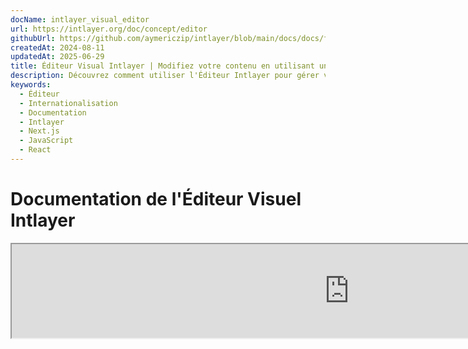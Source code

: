 ```yaml
---
docName: intlayer_visual_editor
url: https://intlayer.org/doc/concept/editor
githubUrl: https://github.com/aymericzip/intlayer/blob/main/docs/docs/fr/intlayer_visual_editor.md
createdAt: 2024-08-11
updatedAt: 2025-06-29
title: Éditeur Visual Intlayer | Modifiez votre contenu en utilisant un éditeur visuel
description: Découvrez comment utiliser l'Éditeur Intlayer pour gérer votre site web multilingue. Suivez les étapes de cette documentation en ligne pour configurer votre projet en quelques minutes.
keywords:
  - Éditeur
  - Internationalisation
  - Documentation
  - Intlayer
  - Next.js
  - JavaScript
  - React
---
```


# Documentation de l'Éditeur Visuel Intlayer

<iframe title="Visual Editor + CMS for Your Web App: Intlayer Explained" class="m-auto aspect-[16/9] w-full overflow-hidden rounded-lg border-0" allow="autoplay; gyroscope;" loading="lazy" width="1080" height="auto" src="https://www.youtube.com/embed/UDDTnirwi_4?autoplay=0&amp;origin=http://intlayer.org&amp;controls=0&amp;rel=1"/>

L'Éditeur Visuel Intlayer est un outil qui enveloppe votre site web pour interagir avec vos fichiers de déclaration de contenu à l'aide d'un éditeur visuel.

![Interface de l'Éditeur Visuel Intlayer](https://github.com/aymericzip/intlayer/blob/main/docs/assets/visual_editor.gif)

Le package `intlayer-editor` est basé sur Intlayer et est disponible pour les applications JavaScript, telles que React (Create React App), Vite + React, et Next.js.

## Éditeur visuel vs CMS

L'Éditeur Visuel Intlayer est un outil qui vous permet de gérer votre contenu dans un éditeur visuel pour des dictionnaires locaux. Une fois une modification effectuée, le contenu sera remplacé dans la base de code. Cela signifie que l'application sera reconstruite et que la page sera rechargée pour afficher le nouveau contenu.

En revanche, le [CMS Intlayer](https://github.com/aymericzip/intlayer/blob/main/docs/docs/fr/intlayer_CMS.md) est un outil qui vous permet de gérer votre contenu dans un éditeur visuel pour des dictionnaires distants. Une fois une modification effectuée, le contenu **n'affectera pas** votre base de code. Et le site web affichera automatiquement le contenu modifié.

## Intégrer Intlayer dans votre application

Pour plus de détails sur l'intégration d'Intlayer, consultez la section correspondante ci-dessous :

### Intégration avec Next.js

Pour l'intégration avec Next.js, consultez le [guide d'installation](https://github.com/aymericzip/intlayer/blob/main/docs/docs/fr/intlayer_with_nextjs_15.md).

### Intégration avec Create React App

Pour l'intégration avec Create React App, consultez le [guide d'installation](https://github.com/aymericzip/intlayer/blob/main/docs/docs/fr/intlayer_with_create_react_app.md).

### Intégration avec Vite + React

Pour l'intégration avec Vite + React, consultez le [guide d'installation](https://github.com/aymericzip/intlayer/blob/main/docs/docs/fr/intlayer_with_vite+react.md).

## Comment fonctionne l'Éditeur Intlayer

L'éditeur visuel dans une application comprend deux éléments :

- Une application frontend qui affichera votre site web dans une iframe. Si votre site web utilise Intlayer, l'éditeur visuel détectera automatiquement votre contenu et vous permettra d'interagir avec lui. Une fois une modification effectuée, vous pourrez télécharger vos changements.

- Une fois que vous avez cliqué sur le bouton de téléchargement, l'éditeur visuel enverra une requête au serveur pour remplacer vos fichiers de déclaration de contenu par le nouveau contenu (où que ces fichiers soient déclarés dans votre projet).

> Notez que pour l'instant, l'Éditeur Intlayer écrira vos fichiers de déclaration de contenu sous forme de fichiers JSON.

## Installation

Une fois Intlayer configuré dans votre projet, installez simplement `intlayer-editor` en tant que dépendance de développement :

```bash packageManager="npm"
npm install intlayer-editor --save-dev
```

```bash packageManager="yarn"
yarn add intlayer-editor --save-dev
```

```bash packageManager="pnpm"
pnpm add intlayer-editor --save-dev
```

## Configuration

Dans votre fichier de configuration Intlayer, vous pouvez personnaliser les paramètres de l'éditeur :

```typescript fileName="intlayer.config.ts" codeFormat="typescript"
import type { IntlayerConfig } from "intlayer";

const config: IntlayerConfig = {
  // ... autres paramètres de configuration
  editor: {
    /**
     * Obligatoire
     * L'URL de l'application.
     * C'est l'URL ciblée par l'éditeur visuel.
     * Exemple : 'http://localhost:3000'
     */
    applicationURL: process.env.INTLAYER_APPLICATION_URL,
    /**
     * Optionnel
     * Par défaut à `true`. Si `false`, l'éditeur est inactif et ne peut pas être accessible.
     * Peut être utilisé pour désactiver l'éditeur pour des environnements spécifiques pour des raisons de sécurité, comme la production.
     */
    enabled: process.env.INTLAYER_ENABLED,
    /**
     * Optionnel
     * Par défaut à `8000`.
     * Le port du serveur de l'éditeur.
     */
    port: process.env.INTLAYER_PORT,
    /**
     * Optionnel
     * Par défaut à "http://localhost:8000"
     * L'URL du serveur de l'éditeur.
     */
    editorURL: process.env.INTLAYER_EDITOR_URL,
  },
};

export default config;
```

```javascript fileName="intlayer.config.mjs" codeFormat="esm"
/** @type {import('intlayer').IntlayerConfig} */
const config = {
  // ... autres paramètres de configuration
  editor: {
    /**
     * Obligatoire
     * L'URL de l'application.
     * C'est l'URL ciblée par l'éditeur visuel.
     * Exemple : 'http://localhost:3000'
     */
    applicationURL: process.env.INTLAYER_APPLICATION_URL,
    /**
     * Optionnel
     * Par défaut à `true`. Si `false`, l'éditeur est inactif et ne peut pas être accessible.
     * Peut être utilisé pour désactiver l'éditeur pour des environnements spécifiques pour des raisons de sécurité, comme la production.
     */
    enabled: process.env.INTLAYER_ENABLED,
    /**
     * Optionnel
     * Par défaut à `8000`.
     * Le port utilisé par le serveur de l'éditeur visuel.
     */
    port: process.env.INTLAYER_PORT,
    /**
     * Optionnel
     * Par défaut à "http://localhost:8000"
     * L'URL du serveur de l'éditeur pour accéder depuis l'application. Utilisé pour restreindre les origines pouvant interagir avec l'application pour des raisons de sécurité. Si défini à `'*'`, l'éditeur est accessible depuis n'importe quelle origine. Doit être défini si le port est modifié ou si l'éditeur est hébergé sur un domaine différent.
     */
    editorURL: process.env.INTLAYER_EDITOR_URL,
  },
};

export default config;
```

```javascript fileName="intlayer.config.cjs" codeFormat="commonjs"
/** @type {import('intlayer').IntlayerConfig} */
const config = {
  // ... autres paramètres de configuration
  editor: {
    /**
     * Obligatoire
     * L'URL de l'application.
     * C'est l'URL ciblée par l'éditeur visuel.
     */
    applicationURL: process.env.INTLAYER_APPLICATION_URL,
    /**
     * Optionnel
     * Par défaut à `8000`.
     * Le port du serveur de l'éditeur.
     */
    port: process.env.INTLAYER_PORT,
    /**
     * Optionnel
     * Par défaut à "http://localhost:8000"
     * L'URL du serveur de l'éditeur.
     */
    editorURL: process.env.INTLAYER_EDITOR_URL,
    /**
     * Optionnel
     * Par défaut à `true`. Si `false`, l'éditeur est inactif et ne peut pas être accessible.
     * Peut être utilisé pour désactiver l'éditeur pour des environnements spécifiques pour des raisons de sécurité, comme la production.
     */
    enabled: process.env.INTLAYER_ENABLED,
  },
};

module.exports = config;
```

> Pour voir tous les paramètres disponibles, consultez la [documentation de configuration](https://github.com/aymericzip/intlayer/blob/main/docs/docs/fr/configuration.md).

## Utilisation de l'Éditeur

1. Une fois l'éditeur installé, vous pouvez démarrer l'éditeur en utilisant la commande suivante :

   ```bash packageManager="npm"
   npx intlayer-editor start
   ```

   ```bash packageManager="yarn"
   yarn intlayer-editor start
   ```

   ```bash packageManager="pnpm"
   pnpm intlayer-editor start
   ```

   > **Notez que vous devez exécuter votre application en parallèle.** L'URL de l'application doit correspondre à celle que vous avez définie dans la configuration de l'éditeur (`applicationURL`).

2. Ensuite, ouvrez l'URL fournie. Par défaut `http://localhost:8000`.

   Vous pouvez visualiser chaque champ indexé par Intlayer en survolant votre contenu avec votre curseur.

   ![Survoler le contenu](https://github.com/aymericzip/intlayer/blob/main/docs/assets/intlayer_editor_hover_content.png)

3. Si votre contenu est encadré, vous pouvez effectuer un appui long pour afficher le tiroir d'édition.

## Configuration de l'environnement

L'éditeur peut être configuré pour utiliser un fichier d'environnement spécifique. Cela est utile lorsque vous souhaitez utiliser le même fichier de configuration pour le développement et la production.

Pour utiliser un fichier d'environnement spécifique, vous pouvez utiliser le flag `--env-file` ou `-f` lors du démarrage de l'éditeur :

```bash packageManager="npm"
npx intlayer-editor start -f .env.development
```

```bash packageManager="yarn"
yarn intlayer-editor start -f .env.development
```

```bash packageManager="pnpm"
pnpm intlayer-editor start -f .env.development
```

> Notez que le fichier d'environnement doit être situé à la racine de votre projet.

Ou vous pouvez utiliser le flag `--env` ou `-e` pour spécifier l'environnement :

```bash packageManager="npm"
npx intlayer-editor start -e development
```

```bash packageManager="yarn"
yarn intlayer-editor start -e development
```

```bash packageManager="pnpm"
pnpm intlayer-editor start -e development
```

## Débogage

Si vous rencontrez des problèmes avec l'éditeur visuel, vérifiez les points suivants :

- L'éditeur visuel et l'application sont en cours d'exécution.

- La [configuration de l'éditeur](https://intlayer.org/doc/concept/configuration#editor-configuration) est correctement définie dans votre fichier de configuration Intlayer.

  - Champs obligatoires :
    - L'URL de l'application doit correspondre à celle que vous avez définie dans la configuration de l'éditeur (`applicationURL`).

- L'éditeur visuel utilise une iframe pour afficher votre site web. Assurez-vous que la politique de sécurité du contenu (CSP) de votre site web autorise l'URL du CMS en tant que `frame-ancestors` ('http://localhost:8000' par défaut). Vérifiez la console de l'éditeur pour toute erreur.

## Historique de la documentation

- 5.5.10 - 2025-06-29 : Historique initial

